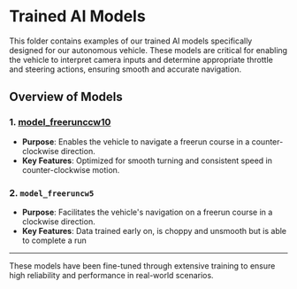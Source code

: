 # Trained AI Models

This folder contains examples of our trained AI models specifically designed for our autonomous vehicle. These models are critical for enabling the vehicle to interpret camera inputs and determine appropriate throttle and steering actions, ensuring smooth and accurate navigation.

## Overview of Models

### **1. [model_freerunccw10](models/AI_Models/model_freerunccw10)**  
- **Purpose**: Enables the vehicle to navigate a freerun course in a counter-clockwise direction.  
- **Key Features**: Optimized for smooth turning and consistent speed in counter-clockwise motion.  

### **2. `model_freeruncw5`**  
- **Purpose**: Facilitates the vehicle's navigation on a freerun course in a clockwise direction.  
- **Key Features**: Data trained early on, is choppy and unsmooth but is able to complete a run

---

These models have been fine-tuned through extensive training to ensure high reliability and performance in real-world scenarios.
